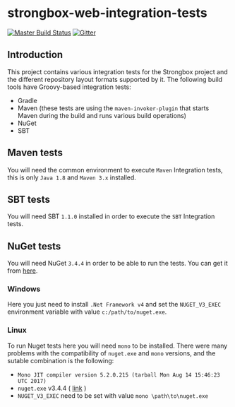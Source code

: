 strongbox-web-integration-tests
===
[![Master Build Status](https://dev.carlspring.org/jenkins/buildStatus/icon?job=strongbox/strongbox-web-integration-tests/master)](https://dev.carlspring.org/jenkins/job/strongbox/job/strongbox-web-integration-tests/job/master/)
[![Gitter](https://badges.gitter.im/Join%20Chat.svg)](https://gitter.im/strongbox/strongbox?utm_source=badge&utm_medium=badge&utm_campaign=pr-badge&utm_content=badge)

## Introduction

This project contains various integration tests for the Strongbox project and the different repository layout formats supported by it. The following build tools have Groovy-based integration tests:
* Gradle
* Maven (these tests are using the `maven-invoker-plugin` that starts Maven during the build and runs various build operations)
* NuGet
* SBT

## Maven tests

You will need the common environment to execute `Maven` Integration tests, this is only `Java 1.8` and `Maven 3.x` installed.

## SBT tests

You will need SBT `1.1.0` installed in order to execute the `SBT` Integration tests.

## NuGet tests

You will need NuGet `3.4.4` in order to be able to run the tests. You can get it from [here](https://dist.nuget.org/win-x86-commandline/v3.4.4/nuget.exe).

### Windows

Here you just need to install `.Net Framework v4` and set the `NUGET_V3_EXEC` environment variable with value `c:/path/to/nuget.exe`.

### Linux

To run Nuget tests here you will need `mono` to be installed. There were many problems with the compatibility of `nuget.exe` and `mono` versions, and the sutable combination is the following:

-  `Mono JIT compiler version 5.2.0.215 (tarball Mon Aug 14 15:46:23 UTC 2017)`
- `nuget.exe` v3.4.4 ( [link](https://dist.nuget.org/win-x86-commandline/v3.4.4/nuget.exe) )
- `NUGET_V3_EXEC` need to be set with value `mono \path\to\nuget.exe`
